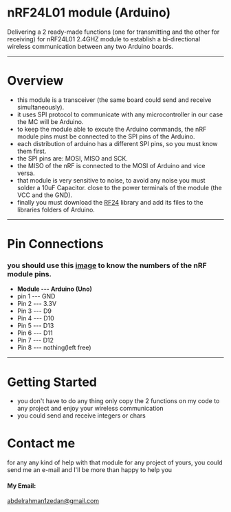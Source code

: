 # nRF24L01 module (Arduino)
Delivering a 2 ready-made functions (one for transmitting and the other for receiving) for nRF24L01 2.4GHZ module to establish a bi-directional wireless communication between any two Arduino boards.
*******************************************************************************
# Overview
- this module is a transceiver (the same board could send and receive simultaneously).
- it uses SPI protocol to communicate with any microcontroller in our case the MC will be Arduino.
- to keep the module able to excute the Arduino commands, the nRF module pins must be connected to the SPI pins of the Arduino.
- each distribution of arduino has a different SPI pins, so you must know them first.
- the SPI pins are: MOSI, MISO and SCK.
- the MISO of the nRF is connected to the MOSI of Arduino and vice versa.
- that module is very sensitive to noise, to avoid any noise you must solder a 10uF Capacitor.
  close to the power terminals of the module (the VCC and the GND).
- finally you must download the [RF24](https://github.com/maniacbug/RF24) library and add its files to the libraries folders of Arduino.
*******************************************************************************
# Pin Connections
### you should use this [image](https://img.banggood.com/images/upload/2012/lidanpo/SKU082436z.jpg) to know the numbers of the nRF module pins.
- **Module --- Arduino (Uno)**
- pin 1  --- GND
- Pin 2  --- 3.3V
- Pin 3  --- D9
- Pin 4  --- D10
- Pin 5  --- D13
- Pin 6  --- D11
- Pin 7  --- D12
- Pin 8  --- nothing(left free)
*******************************************************************************
# Getting Started
- you don't have to do any thing only copy the 2 functions on my code to any project and enjoy your wireless communication
- you could send and receive integers or chars

# Contact me
for any any kind of help with that module for any project of yours, you could send me an e-mail and I'll be more than happy to help you
#### My Email:
abdelrahman1zedan@gmail.com
